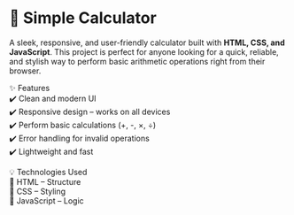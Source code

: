 # 🧮 Simple Calculator  

A sleek, responsive, and user-friendly calculator built with **HTML, CSS, and JavaScript**. This project is perfect for anyone looking for a quick, reliable, and stylish way to perform basic arithmetic operations right from their browser.  

✨ Features  
✔️ Clean and modern UI  
✔️ Responsive design – works on all devices  
✔️ Perform basic calculations (+, -, ×, ÷)  
✔️ Error handling for invalid operations  
✔️ Lightweight and fast  

  

💡 Technologies Used  
🔹 HTML – Structure  
🔹 CSS – Styling  
🔹 JavaScript – Logic  

